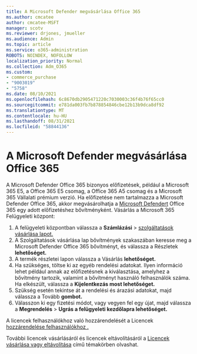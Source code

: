 ```yaml
---
title: A Microsoft Defender megvásárlása Office 365
ms.author: cmcatee
author: cmcatee-MSFT
manager: scotv
ms.reviewer: drjones, jmueller
ms.audience: Admin
ms.topic: article
ms.service: o365-administration
ROBOTS: NOINDEX, NOFOLLOW
localization_priority: Normal
ms.collection: Adm_O365
ms.custom:
- commerce_purchase
- "9003019"
- "5758"
ms.date: 08/10/2021
ms.openlocfilehash: 6c8670db2905471220c7030003c36f4b76f65cc0
ms.sourcegitcommit: e781da003fb7b878854846cbe12b13b9dca8df92
ms.translationtype: MT
ms.contentlocale: hu-HU
ms.lasthandoff: 08/31/2021
ms.locfileid: "58844136"
---
```

# <a name="purchase-microsoft-defender-for-office-365"></a>A Microsoft Defender megvásárlása Office 365

A Microsoft Defender Office 365 bizonyos előfizetések, például a Microsoft 365 E5, a Office 365 E5 csomag, a Office 365 A5 csomag és a Microsoft 365 Vállalati prémium verzió. Ha előfizetése nem tartalmazza a Microsoft Defender Office 365, akkor megvásárolhatja a [Microsoft Defendert](https://docs.microsoft.com/microsoft-365/security/office-365-security/office-365-atp) Office 365 egy adott előfizetéshez bővítményként. Vásárlás a Microsoft 365 Felügyeleti központ:

1. A felügyeleti központban válassza a **Számlázási**  >  [szolgáltatások vásárlása lapot.](https://go.microsoft.com/fwlink/p/?linkid=868433)
2. A Szolgáltatások vásárlása lap bővítmények  szakaszában keresse meg a Microsoft Defender Office 365 bővítményt, és válassza a Részletek **lehetőséget.** 
3. A termék részletei lapon válassza a Vásárlás **lehetőséget.**
4. Ha szükséges, töltse ki az egyéb rendelési adatokat. Ilyen információ lehet például annak az előfizetésnek a kiválasztása, amelyhez a bővítmény tartozik, valamint a bővítményt használó felhasználók száma. Ha elkészült, válassza a **Kijelentkezás most lehetőséget.**
5. Szükség esetén tekintse át a rendelési és árazási adatokat, majd válassza a Tovább **gombot.**
6. Válasszon ki egy fizetési módot, vagy vegyen fel egy újat, majd válassza a **Megrendelés**  >  **Ugrás a felügyeleti kezdőlapra lehetőséget.**

A licencek felhasználókhoz való hozzárendelését a Licencek [hozzárendelése felhasználókhoz .](https://docs.microsoft.com/microsoft-365/admin/manage/assign-licenses-to-users)

További licencek vásárlásáról és licencek eltávolításáról a [Licencek vásárlása vagy eltávolítása](https://docs.microsoft.com/microsoft-365/commerce/licenses/buy-licenses#buy-or-remove-licenses-for-your-business-subscription) című témakörben olvashat.
